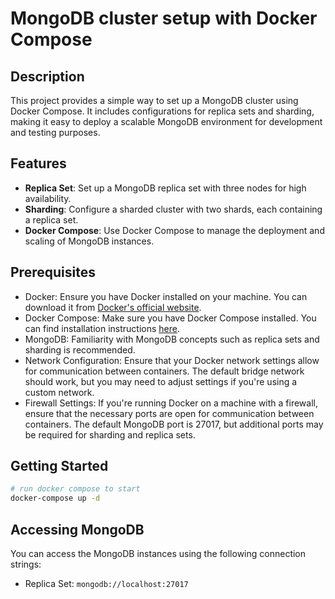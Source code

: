 # MongoDB cluster setup with Docker Compose

## Description
This project provides a simple way to set up a MongoDB cluster using Docker Compose. It includes configurations for replica sets and sharding, making it easy to deploy a scalable MongoDB environment for development and testing purposes.

## Features
- **Replica Set**: Set up a MongoDB replica set with three nodes for high availability.
- **Sharding**: Configure a sharded cluster with two shards, each containing a replica set.
- **Docker Compose**: Use Docker Compose to manage the deployment and scaling of MongoDB instances.

## Prerequisites
- Docker: Ensure you have Docker installed on your machine. You can download it from [Docker's official website](https://www.docker.com/get-started).
- Docker Compose: Make sure you have Docker Compose installed. You can find installation instructions [here](https://docs.docker.com/compose/install/).
- MongoDB: Familiarity with MongoDB concepts such as replica sets and sharding is recommended.
- Network Configuration: Ensure that your Docker network settings allow for communication between containers. The default bridge network should work, but you may need to adjust settings if you're using a custom network.
- Firewall Settings: If you're running Docker on a machine with a firewall, ensure that the necessary ports are open for communication between containers. The default MongoDB port is 27017, but additional ports may be required for sharding and replica sets.

## Getting Started
```bash
# run docker compose to start
docker-compose up -d
```

## Accessing MongoDB
You can access the MongoDB instances using the following connection strings:
- Replica Set: `mongodb://localhost:27017`